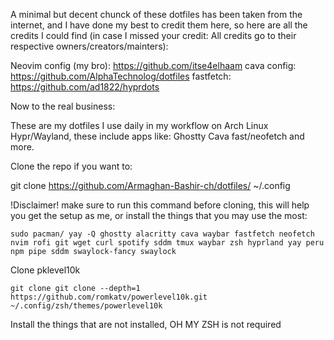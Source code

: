 A minimal but decent chunck of these dotfiles has been taken from the internet, and I have done my best to credit them here, so here are all the credits I could find (in case I missed your credit: All credits go to their respective owners/creators/mainters):

Neovim config (my bro): https://github.com/itse4elhaam
cava config: https://github.com/AlphaTechnolog/dotfiles
fastfetch: https://github.com/ad1822/hyprdots

Now to the real business:


These are my dotfiles I use daily in my workflow on Arch Linux Hypr/Wayland, these include apps like: Ghostty Cava fast/neofetch and more.

Clone the repo if you want to:

git clone https://github.com/Armaghan-Bashir-ch/dotfiles/ ~/.config

!Disclaimer! make sure to run this command before cloning, this will help you get the setup as me, or install the things that you may use the most:

```sudo pacman/ yay -Q ghostty alacritty cava waybar fastfetch neofetch nvim rofi git wget curl spotify sddm tmux waybar zsh hyprland yay peru npm pipe sddm swaylock-fancy swaylock```

Clone pklevel10k

```git clone git clone --depth=1 https://github.com/romkatv/powerlevel10k.git ~/.config/zsh/themes/powerlevel10k```

Install the things that are not installed, OH MY ZSH is not required


